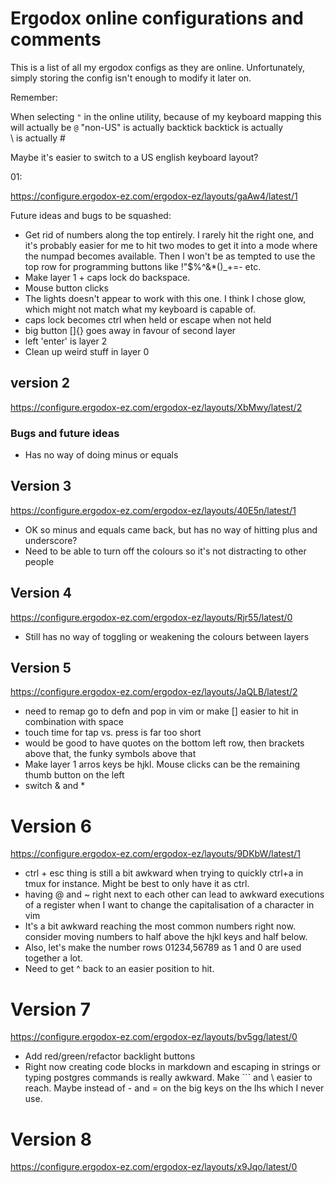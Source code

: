 # Ergodox online configurations and comments

This is a list of all my ergodox configs as they are online.
Unfortunately, simply storing the config isn't enough to modify it later on.

Remember:

When selecting `"` in the online utility, because of my keyboard mapping this will actually be `@`
"non-US\" is actually backtick
backtick is actually \
\ is actually #

Maybe it's easier to switch to a US english keyboard layout?

01:

https://configure.ergodox-ez.com/ergodox-ez/layouts/gaAw4/latest/1

Future ideas and bugs to be squashed:

+ Get rid of numbers along the top entirely. I rarely hit the right one, and it's probably easier for me to hit two modes to get it into a mode where the numpad becomes available.  Then I won't be as tempted to use the top row for programming buttons like !"$%^&*()_+=- etc.
+ Make layer 1 + caps lock do backspace.
+ Mouse button clicks
+ The lights doesn't appear to work with this one. I think I chose glow, which might not match what my keyboard is capable of.
+ caps lock becomes ctrl when held or escape when not held
+ big button []{} goes away in favour of second layer
+ left 'enter' is layer 2
+ Clean up weird stuff in layer 0



## version 2

https://configure.ergodox-ez.com/ergodox-ez/layouts/XbMwy/latest/2

### Bugs and future ideas

* Has no way of doing minus or equals

## Version 3

https://configure.ergodox-ez.com/ergodox-ez/layouts/40E5n/latest/1

- OK so minus and equals came back, but has no way of hitting plus and underscore?
- Need to be able to turn off the colours so it's not distracting to other people

## Version 4

https://configure.ergodox-ez.com/ergodox-ez/layouts/Rjr55/latest/0

- Still has no way of toggling or weakening the colours between layers

## Version 5

https://configure.ergodox-ez.com/ergodox-ez/layouts/JaQLB/latest/2

- need to remap go to defn and pop in vim or make [] easier to hit in combination with space
- touch time for tap vs. press is far too short
- would be good to have quotes on the bottom left row, then brackets above that, the funky symbols above that
- Make layer 1 arros keys be hjkl. Mouse clicks can be the remaining thumb button on the left
- switch & and *

# Version 6

https://configure.ergodox-ez.com/ergodox-ez/layouts/9DKbW/latest/1

- ctrl + esc thing is still a bit awkward when trying to quickly ctrl+a in tmux for instance. Might be best to only have it as ctrl.
- having @ and ~ right next to each other can lead to awkward executions of a register when I want to change the capitalisation of a character in vim
- It's a bit awkward reaching the most common numbers right now. consider moving numbers to half above the hjkl keys and half below.
- Also, let's make the number rows 01234,56789 as 1 and 0 are used together a lot.
- Need to get ^ back to an easier position to hit.

# Version 7

https://configure.ergodox-ez.com/ergodox-ez/layouts/bv5gg/latest/0

- Add red/green/refactor backlight buttons
- Right now creating code blocks in markdown and escaping in strings or typing postgres commands is really awkward.
  Make ``` and \ easier to reach. Maybe instead of - and = on the big keys on the lhs which I never use.

# Version 8

https://configure.ergodox-ez.com/ergodox-ez/layouts/x9Jqo/latest/0

